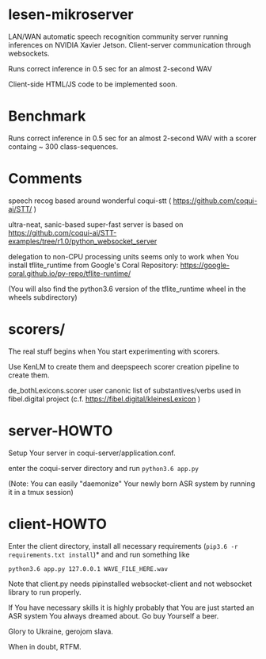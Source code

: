 # lesen-mikroserver
LAN/WAN automatic speech recognition community server running inferences on NVIDIA Xavier Jetson. Client-server communication through websockets.

Runs correct inference in 0.5 sec for an almost 2-second WAV 

Client-side HTML/JS code to be implemented soon. 

# Benchmark 
Runs correct inference in 0.5 sec for an almost 2-second WAV with a scorer containg ~ 300 class-sequences.

# Comments
speech recog based around wonderful coqui-stt ( https://github.com/coqui-ai/STT/ )

ultra-neat, sanic-based super-fast server is based on https://github.com/coqui-ai/STT-examples/tree/r1.0/python_websocket_server

delegation to non-CPU processing units seems only to work when You install tflite_runtime from Google's Coral Repository: https://google-coral.github.io/py-repo/tflite-runtime/

(You will also find the python3.6 version of the tflite_runtime wheel in the wheels subdirectory)

# scorers/
The real stuff begins when You start experimenting with scorers. 

Use KenLM to create them and deepspeech scorer creation pipeline to create them.

de_bothLexicons.scorer user canonic list of substantives/verbs used in fibel.digital project (c.f. https://fibel.digital/kleinesLexicon )

# server-HOWTO
Setup Your server in coqui-server/application.conf.

enter the coqui-server directory and run
```python3.6 app.py```

(Note: You can easily "daemonize" Your newly born ASR system by running it in a tmux session)

# client-HOWTO
Enter the client directory, install all necessary requirements (```pip3.6 -r requirements.txt install```)* and and run something like

```python3.6 app.py 127.0.0.1 WAVE_FILE_HERE.wav```

Note that client.py needs pipinstalled websocket-client and not websocket library to run properly.

If You have necessary skills it is highly probably that You are just started an ASR system You always dreamed about. Go buy Yourself a beer.

Glory to Ukraine, gerojom slava.

When in doubt, RTFM.
